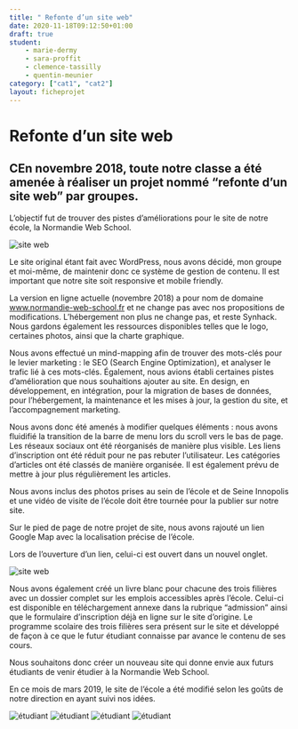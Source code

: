 ```yaml
---
title: " Refonte d’un site web"
date: 2020-11-18T09:12:50+01:00
draft: true
student:
    - marie-dermy
    - sara-proffit
    - clemence-tassilly
    - quentin-meunier
category: ["cat1", "cat2"]   
layout: ficheprojet
---
```




# Refonte d’un site web

## CEn novembre 2018, toute notre classe a été amenée à réaliser un projet nommé “refonte d’un site web” par groupes.

L’objectif fut de trouver des pistes d’améliorations pour le site de notre école, la Normandie Web School.

![site web](/imagesprojets/Refonte-Site-Web/images/refonte02.jpg#firstimg)


Le site original étant fait avec WordPress, nous avons décidé, mon groupe et moi-même, de maintenir donc ce système de gestion de contenu. Il est important que notre site soit responsive et mobile friendly.

La version en ligne actuelle (novembre 2018) a pour nom de domaine www.normandie-web-school.fr et ne change pas avec nos propositions de modifications. L’hébergement non plus ne change pas, et reste Synhack. Nous gardons également les ressources disponibles telles que le logo, certaines photos, ainsi que la charte graphique.

Nous avons effectué un mind-mapping afin de trouver des mots-clés pour le levier marketing : le SEO (Search Engine Optimization), et analyser le trafic lié à ces mots-clés. Également, nous avions établi certaines pistes d’amélioration que nous souhaitions ajouter au site. En design, en développement, en intégration, pour la migration de bases de données, pour l’hébergement, la maintenance et les mises à jour, la gestion du site, et l’accompagnement marketing.

Nous avons donc été amenés à modifier quelques éléments : nous avons fluidifié la transition de la barre de menu lors du scroll vers le bas de page. Les réseaux sociaux ont été réorganisés de manière plus visible. Les liens d’inscription ont été réduit pour ne pas rebuter l’utilisateur. Les catégories d’articles ont été classés de manière organisée. Il est également prévu de mettre à jour plus régulièrement les articles.

Nous avons inclus des photos prises au sein de l’école et de Seine Innopolis et une vidéo de visite de l’école doit être tournée pour la publier sur notre site.

Sur le pied de page de notre projet de site, nous avons rajouté un lien Google Map avec la localisation précise de l’école.

Lors de l’ouverture d’un lien, celui-ci est ouvert dans un nouvel onglet.

![site web](/imagesprojets/Refonte-Site-Web/images/refonte01.png#thirdimg)

Nous avons également créé un livre blanc pour chacune des trois filières avec un dossier complet sur les emplois accessibles après l’école. Celui-ci est disponible en téléchargement annexe dans la rubrique “admission” ainsi que le formulaire d’inscription déjà en ligne sur le site d’origine. Le programme scolaire des trois filières sera présent sur le site et développé de façon à ce que le futur étudiant connaisse par avance le contenu de ses cours.

Nous souhaitons donc créer un nouveau site qui donne envie aux futurs étudiants de venir étudier à la Normandie Web School.

En ce mois de mars 2019, le site de l’école a été modifié selon les goûts de notre direction en ayant suivi nos idées.

![étudiant](/imagesprojets/Refonte-Site-Web/participants/clemencetassillym.png#center)
![étudiant](/imagesprojets/Refonte-Site-Web/participants/mariedermywd.png#center)
![étudiant](/imagesprojets/Refonte-Site-Web/participants/quentinmeunierm.png#center)
![étudiant](/imagesprojets/Refonte-Site-Web/participants/saraproffitwd.png#center)